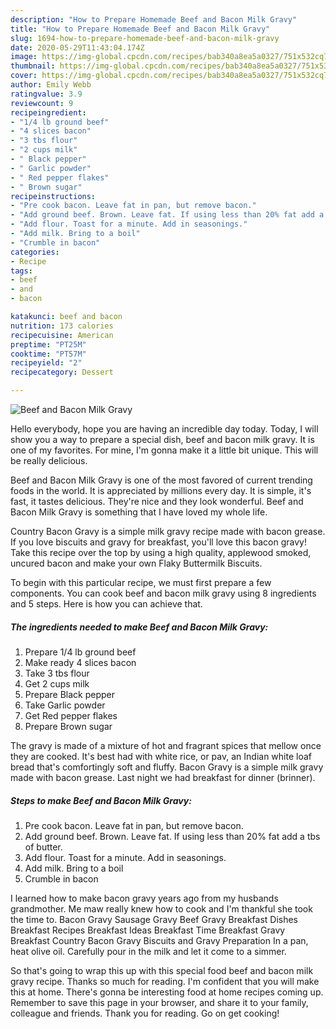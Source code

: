 ```yaml
---
description: "How to Prepare Homemade Beef and Bacon Milk Gravy"
title: "How to Prepare Homemade Beef and Bacon Milk Gravy"
slug: 1694-how-to-prepare-homemade-beef-and-bacon-milk-gravy
date: 2020-05-29T11:43:04.174Z
image: https://img-global.cpcdn.com/recipes/bab340a8ea5a0327/751x532cq70/beef-and-bacon-milk-gravy-recipe-main-photo.jpg
thumbnail: https://img-global.cpcdn.com/recipes/bab340a8ea5a0327/751x532cq70/beef-and-bacon-milk-gravy-recipe-main-photo.jpg
cover: https://img-global.cpcdn.com/recipes/bab340a8ea5a0327/751x532cq70/beef-and-bacon-milk-gravy-recipe-main-photo.jpg
author: Emily Webb
ratingvalue: 3.9
reviewcount: 9
recipeingredient:
- "1/4 lb ground beef"
- "4 slices bacon"
- "3 tbs flour"
- "2 cups milk"
- " Black pepper"
- " Garlic powder"
- " Red pepper flakes"
- " Brown sugar"
recipeinstructions:
- "Pre cook bacon. Leave fat in pan, but remove bacon."
- "Add ground beef. Brown. Leave fat. If using less than 20% fat add a tbs of butter."
- "Add flour. Toast for a minute. Add in seasonings."
- "Add milk. Bring to a boil"
- "Crumble in bacon"
categories:
- Recipe
tags:
- beef
- and
- bacon

katakunci: beef and bacon 
nutrition: 173 calories
recipecuisine: American
preptime: "PT25M"
cooktime: "PT57M"
recipeyield: "2"
recipecategory: Dessert

---
```



![Beef and Bacon Milk Gravy](https://img-global.cpcdn.com/recipes/bab340a8ea5a0327/751x532cq70/beef-and-bacon-milk-gravy-recipe-main-photo.jpg)

Hello everybody, hope you are having an incredible day today. Today, I will show you a way to prepare a special dish, beef and bacon milk gravy. It is one of my favorites. For mine, I'm gonna make it a little bit unique. This will be really delicious.

Beef and Bacon Milk Gravy is one of the most favored of current trending foods in the world. It is appreciated by millions every day. It is simple, it's fast, it tastes delicious. They're nice and they look wonderful. Beef and Bacon Milk Gravy is something that I have loved my whole life.

Country Bacon Gravy is a simple milk gravy recipe made with bacon grease. If you love biscuits and gravy for breakfast, you&#39;ll love this bacon gravy! Take this recipe over the top by using a high quality, applewood smoked, uncured bacon and make your own Flaky Buttermilk Biscuits.


To begin with this particular recipe, we must first prepare a few components. You can cook beef and bacon milk gravy using 8 ingredients and 5 steps. Here is how you can achieve that.

<!--inarticleads1-->

##### The ingredients needed to make Beef and Bacon Milk Gravy:

1. Prepare 1/4 lb ground beef
1. Make ready 4 slices bacon
1. Take 3 tbs flour
1. Get 2 cups milk
1. Prepare  Black pepper
1. Take  Garlic powder
1. Get  Red pepper flakes
1. Prepare  Brown sugar


The gravy is made of a mixture of hot and fragrant spices that mellow once they are cooked. It&#39;s best had with white rice, or pav, an Indian white loaf bread that&#39;s comfortingly soft and fluffy. Bacon Gravy is a simple milk gravy made with bacon grease. Last night we had breakfast for dinner (brinner). 

<!--inarticleads2-->

##### Steps to make Beef and Bacon Milk Gravy:

1. Pre cook bacon. Leave fat in pan, but remove bacon.
1. Add ground beef. Brown. Leave fat. If using less than 20% fat add a tbs of butter.
1. Add flour. Toast for a minute. Add in seasonings.
1. Add milk. Bring to a boil
1. Crumble in bacon


I learned how to make bacon gravy years ago from my husbands grandmother. Me maw really knew how to cook and I&#39;m thankful she took the time to. Bacon Gravy Sausage Gravy Beef Gravy Breakfast Dishes Breakfast Recipes Breakfast Ideas Breakfast Time Breakfast Gravy Breakfast Country Bacon Gravy Biscuits and Gravy Preparation In a pan, heat olive oil. Carefully pour in the milk and let it come to a simmer. 

So that's going to wrap this up with this special food beef and bacon milk gravy recipe. Thanks so much for reading. I'm confident that you will make this at home. There's gonna be interesting food at home recipes coming up. Remember to save this page in your browser, and share it to your family, colleague and friends. Thank you for reading. Go on get cooking!
